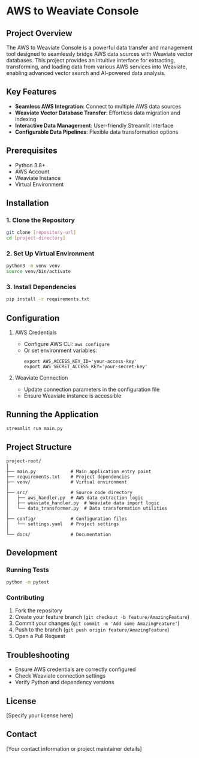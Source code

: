 # AWS to Weaviate Console

## Project Overview

The AWS to Weaviate Console is a powerful data transfer and management tool designed to seamlessly bridge AWS data sources with Weaviate vector databases. This project provides an intuitive interface for extracting, transforming, and loading data from various AWS services into Weaviate, enabling advanced vector search and AI-powered data analysis.

## Key Features

- **Seamless AWS Integration**: Connect to multiple AWS data sources
- **Weaviate Vector Database Transfer**: Effortless data migration and indexing
- **Interactive Data Management**: User-friendly Streamlit interface
- **Configurable Data Pipelines**: Flexible data transformation options

## Prerequisites

- Python 3.8+
- AWS Account
- Weaviate Instance
- Virtual Environment

## Installation

### 1. Clone the Repository

```bash
git clone [repository-url]
cd [project-directory]
```

### 2. Set Up Virtual Environment

```bash
python3 -m venv venv
source venv/bin/activate
```

### 3. Install Dependencies

```bash
pip install -r requirements.txt
```

## Configuration

1. AWS Credentials

   - Configure AWS CLI: `aws configure`
   - Or set environment variables:
     ```
     export AWS_ACCESS_KEY_ID='your-access-key'
     export AWS_SECRET_ACCESS_KEY='your-secret-key'
     ```

2. Weaviate Connection
   - Update connection parameters in the configuration file
   - Ensure Weaviate instance is accessible

## Running the Application

```bash
streamlit run main.py
```

## Project Structure

```
project-root/
│
├── main.py             # Main application entry point
├── requirements.txt    # Project dependencies
├── venv/               # Virtual environment
│
├── src/                # Source code directory
│   ├── aws_handler.py  # AWS data extraction logic
│   ├── weaviate_handler.py  # Weaviate data import logic
│   └── data_transformer.py  # Data transformation utilities
│
├── config/             # Configuration files
│   └── settings.yaml   # Project settings
│
└── docs/               # Documentation
```

## Development

### Running Tests

```bash
python -m pytest
```

### Contributing

1. Fork the repository
2. Create your feature branch (`git checkout -b feature/AmazingFeature`)
3. Commit your changes (`git commit -m 'Add some AmazingFeature'`)
4. Push to the branch (`git push origin feature/AmazingFeature`)
5. Open a Pull Request

## Troubleshooting

- Ensure AWS credentials are correctly configured
- Check Weaviate connection settings
- Verify Python and dependency versions

## License

[Specify your license here]

## Contact

[Your contact information or project maintainer details]
